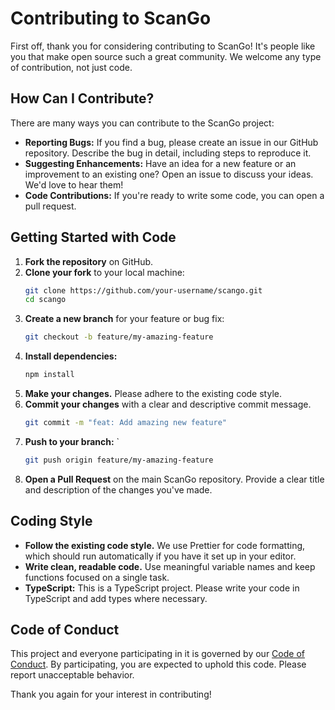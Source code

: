 # Contributing to ScanGo

First off, thank you for considering contributing to ScanGo! It's people like you that make open source such a great community. We welcome any type of contribution, not just code.

## How Can I Contribute?

There are many ways you can contribute to the ScanGo project:

-   **Reporting Bugs:** If you find a bug, please create an issue in our GitHub repository. Describe the bug in detail, including steps to reproduce it.
-   **Suggesting Enhancements:** Have an idea for a new feature or an improvement to an existing one? Open an issue to discuss your ideas. We'd love to hear them!
-   **Code Contributions:** If you're ready to write some code, you can open a pull request.

## Getting Started with Code

1.  **Fork the repository** on GitHub.
2.  **Clone your fork** to your local machine:
    ```bash
    git clone https://github.com/your-username/scango.git
    cd scango
    ```
3.  **Create a new branch** for your feature or bug fix:
    ```bash
    git checkout -b feature/my-amazing-feature
    ```
4.  **Install dependencies:**
    ```bash
    npm install
    ```
5.  **Make your changes.** Please adhere to the existing code style.
6.  **Commit your changes** with a clear and descriptive commit message.
    ```bash
    git commit -m "feat: Add amazing new feature"
    ```
7.  **Push to your branch:**
    `
    ```bash
    git push origin feature/my-amazing-feature
    ```
8.  **Open a Pull Request** on the main ScanGo repository. Provide a clear title and description of the changes you've made.

## Coding Style

-   **Follow the existing code style.** We use Prettier for code formatting, which should run automatically if you have it set up in your editor.
-   **Write clean, readable code.** Use meaningful variable names and keep functions focused on a single task.
-   **TypeScript:** This is a TypeScript project. Please write your code in TypeScript and add types where necessary.

## Code of Conduct

This project and everyone participating in it is governed by our [Code of Conduct](CODE_OF_CONDUCT.md). By participating, you are expected to uphold this code. Please report unacceptable behavior.

Thank you again for your interest in contributing!